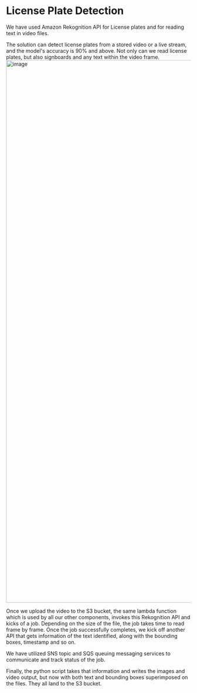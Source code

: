 # License Plate Detection

We have used Amazon Rekognition API for License plates and for reading text in video files.

The solution can detect license plates from a stored video or a live stream, and the model's accuracy is 90% and above. Not only can we read license plates, but also signboards and any text within the video frame.
<img width="1482" alt="image" src="https://user-images.githubusercontent.com/76990450/182540815-d0a8a003-a8d2-4cd3-9aee-84958eba16e3.png">



Once we upload the video to the S3 bucket, the same lambda function which is used by all our other components, invokes this Rekognition API and kicks of a job. 
Depending on the size of the file, the job takes time to read frame by frame. Once the job successfully completes, we kick off another API that gets information of the text identified, along with the bounding boxes, timestamp and so on.

We have utilized SNS topic and SQS queuing messaging services to communicate and track status of the job.

Finally, the python script takes that information and writes the images and video output, but now with both text and bounding boxes superimposed on the files. They all land to the S3 bucket.
